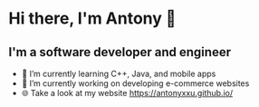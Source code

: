 # Hi there, I'm Antony 👋

## I'm a software developer and engineer
- 🌱 I’m currently learning C++, Java, and mobile apps
- 🔭 I’m currently working on developing e-commerce websites
- 🌐 Take a look at my website https://antonyxxu.github.io/
<!--
**AntonyXXu/AntonyXXu** is a ✨ _special_ ✨ repository because its `README.md` (this file) appears on your GitHub profile.

Here are some ideas to get you started:

- 🔭 I’m currently working on ...
- 🌱 I’m currently learning ...
- 👯 I’m looking to collaborate on ...
- 🤔 I’m looking for help with ...
- 💬 Ask me about ...
- 📫 How to reach me: ...
- 😄 Pronouns: ...
- ⚡ Fun fact: ...
-->
